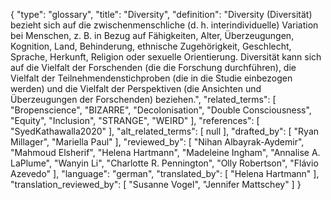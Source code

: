 {
    "type": "glossary",
    "title": "Diversity",
    "definition": "Diversity (Diversität) bezieht sich auf die zwischenmenschliche (d. h. interindividuelle) Variation bei Menschen, z. B. in Bezug auf Fähigkeiten, Alter, Überzeugungen, Kognition, Land, Behinderung, ethnische Zugehörigkeit, Geschlecht, Sprache, Herkunft, Religion oder sexuelle Orientierung. Diversität kann sich auf die Vielfalt der Forschenden (die die Forschung durchführen), die Vielfalt der Teilnehmendenstichproben (die in die Studie einbezogen werden) und die Vielfalt der Perspektiven (die Ansichten und Überzeugungen der Forschenden) beziehen.",
    "related_terms": [
        "Bropenscience",
        "BIZARRE",
        "Decolonisation",
        "Double Consciousness",
        "Equity",
        "Inclusion",
        "STRANGE",
        "WEIRD"
    ],
    "references": [
        "SyedKathawalla2020"
    ],
    "alt_related_terms": [
        null
    ],
    "drafted_by": [
        "Ryan Millager",
        "Mariella Paul"
    ],
    "reviewed_by": [
        "Nihan Albayrak-Aydemir",
        "Mahmoud Elsherif",
        "Helena Hartmann",
        "Madeleine Ingham",
        "Annalise A. LaPlume",
        "Wanyin Li",
        "Charlotte R. Pennington",
        "Olly Robertson",
        "Flávio Azevedo"
    ],
    "language": "german",
    "translated_by": [
        "Helena Hartmann"
    ],
    "translation_reviewed_by": [
        "Susanne Vogel",
        "Jennifer Mattschey"
    ]
}